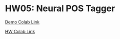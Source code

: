 # HW05: Neural POS Tagger

[Demo Colab Link](https://colab.research.google.com/drive/10ybe4J47VH6gw5AKHzeM9V6xj8vyCaVB?usp=sharing)

[HW Colab Link](https://colab.research.google.com/drive/1Xg1_mWFyRhRboZrEX3JyQDNYm48USBJB?usp=sharing)
